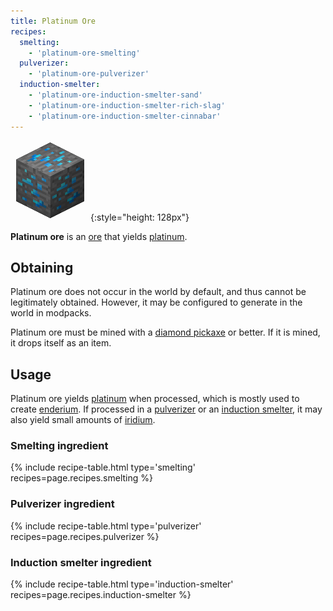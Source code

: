 ```yaml
---
title: Platinum Ore
recipes:
  smelting:
    - 'platinum-ore-smelting'
  pulverizer:
    - 'platinum-ore-pulverizer'
  induction-smelter:
    - 'platinum-ore-induction-smelter-sand'
    - 'platinum-ore-induction-smelter-rich-slag'
    - 'platinum-ore-induction-smelter-cinnabar'
---
```


![Platinum Ore](/assets/images/thermal-foundation/ore-platinum.png){:style="height: 128px"}


**Platinum ore** is an [ore](https://minecraft.gamepedia.com/Ore) that yields
[platinum](/docs/thermal-foundation/metals-and-alloys/platinum/).


Obtaining
---------
Platinum ore does not occur in the world by default, and thus cannot be
legitimately obtained. However, it may be configured to generate in the world in
modpacks.

Platinum ore must be mined with a [diamond
pickaxe](https://minecraft.gamepedia.com/Pickaxe) or better. If it is mined, it
drops itself as an item.


Usage
-----
Platinum ore yields
[platinum](/docs/thermal-foundation/metals-and-alloys/platinum/) when processed,
which is mostly used to create
[enderium](/docs/thermal-foundation/metals-and-alloys/enderium/). If processed
in a [pulverizer](/docs/thermal-expansion/machines/pulverizer/) or an [induction
smelter](/docs/thermal-expansion/machines/induction-smelter/), it may also yield
small amounts of [iridium](/docs/thermal-foundation/metals-and-alloys/iridium/).

### Smelting ingredient
{% include recipe-table.html type='smelting' recipes=page.recipes.smelting %}

### Pulverizer ingredient
{% include recipe-table.html type='pulverizer' recipes=page.recipes.pulverizer %}

### Induction smelter ingredient
{% include recipe-table.html type='induction-smelter' recipes=page.recipes.induction-smelter %}
